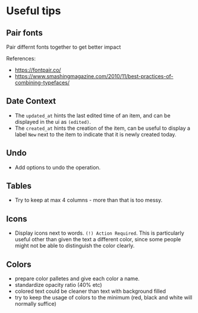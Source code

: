 # Useful tips

## Pair fonts 

Pair differnt fonts together to get better impact

References:
- https://fontpair.co/
- https://www.smashingmagazine.com/2010/11/best-practices-of-combining-typefaces/

## Date Context

- The `updated_at` hints the last edited time of an item, and can be displayed in the ui as `(edited)`.
- The `created_at` hints the creation of the item, can be useful to display a label `New` next to the item to indicate that it is newly created today.


## Undo

- Add options to undo the operation.

## Tables

- Try to keep at max 4 columns - more than that is too messy.

## Icons 

- Display icons next to words. `(!) Action Required`. This is particularly useful other than given the text a different color, since some people might not be able to distinguish the color clearly.

## Colors

- prepare color palletes and give each color a name.
- standardize opacity ratio (40% etc)
- colored text could be cleaner than text with background filled
- try to keep the usage of colors to the minimum (red, black and white will normally suffice)
